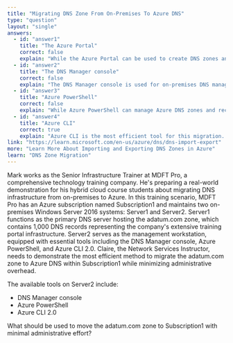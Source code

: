 ```yaml
---
title: "Migrating DNS Zone From On-Premises To Azure DNS"
type: "question"
layout: "single"
answers:
  - id: "answer1"
    title: "The Azure Portal"
    correct: false
    explain: "While the Azure Portal can be used to create DNS zones and records, it would require manual recreation of 1,000 DNS records, which does not minimize administrative effort as required."
  - id: "answer2"
    title: "The DNS Manager console"
    correct: false
    explain: "The DNS Manager console is used for on-premises DNS management but cannot directly migrate zones to Azure DNS. It lacks the capability to export zones in a format suitable for Azure DNS import."
  - id: "answer3"
    title: "Azure PowerShell"
    correct: false
    explain: "While Azure PowerShell can manage Azure DNS zones and records, Azure CLI provides more streamlined commands for DNS zone migration and is generally more efficient for this specific task."
  - id: "answer4"
    title: "Azure CLI"
    correct: true
    explain: "Azure CLI is the most efficient tool for this migration. It provides commands to export DNS zones from on-premises and import them into Azure DNS with minimal scripting, significantly reducing administrative effort compared to manual methods."
link: "https://learn.microsoft.com/en-us/azure/dns/dns-import-export"
more: "Learn More About Importing and Exporting DNS Zones in Azure"
learn: "DNS Zone Migration"
---
```


Mark works as the Senior Infrastructure Trainer at MDFT Pro, a comprehensive technology training company. He's preparing a real-world demonstration for his hybrid cloud course students about migrating DNS infrastructure from on-premises to Azure. In this training scenario, MDFT Pro has an Azure subscription named Subscription1 and maintains two on-premises Windows Server 2016 systems: Server1 and Server2. Server1 functions as the primary DNS server hosting the adatum.com zone, which contains 1,000 DNS records representing the company's extensive training portal infrastructure. Server2 serves as the management workstation, equipped with essential tools including the DNS Manager console, Azure PowerShell, and Azure CLI 2.0. Claire, the Network Services Instructor, needs to demonstrate the most efficient method to migrate the adatum.com zone to Azure DNS within Subscription1 while minimizing administrative overhead.

The available tools on Server2 include:
- DNS Manager console
- Azure PowerShell  
- Azure CLI 2.0

What should be used to move the adatum.com zone to Subscription1 with minimal administrative effort?